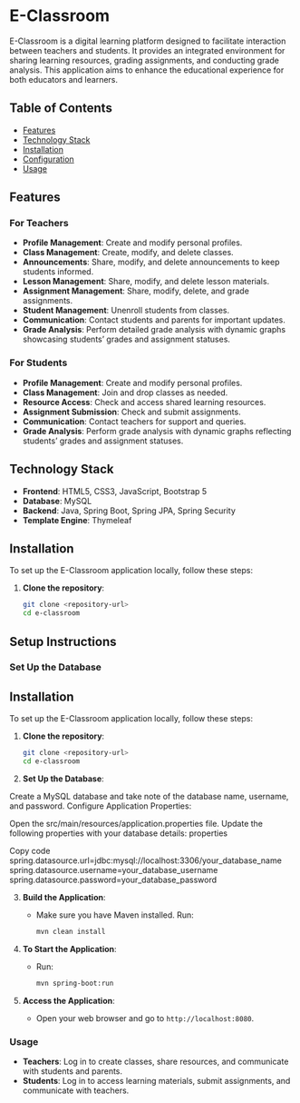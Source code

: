 # E-Classroom

E-Classroom is a digital learning platform designed to facilitate interaction between teachers and students. It provides an integrated environment for sharing learning resources, grading assignments, and conducting grade analysis. This application aims to enhance the educational experience for both educators and learners.

## Table of Contents

- [Features](#features)
- [Technology Stack](#technology-stack)
- [Installation](#installation)
- [Configuration](#configuration)
- [Usage](#usage)

## Features

### For Teachers
- **Profile Management**: Create and modify personal profiles.
- **Class Management**: Create, modify, and delete classes.
- **Announcements**: Share, modify, and delete announcements to keep students informed.
- **Lesson Management**: Share, modify, and delete lesson materials.
- **Assignment Management**: Share, modify, delete, and grade assignments.
- **Student Management**: Unenroll students from classes.
- **Communication**: Contact students and parents for important updates.
- **Grade Analysis**: Perform detailed grade analysis with dynamic graphs showcasing students’ grades and assignment statuses.

### For Students
- **Profile Management**: Create and modify personal profiles.
- **Class Management**: Join and drop classes as needed.
- **Resource Access**: Check and access shared learning resources.
- **Assignment Submission**: Check and submit assignments.
- **Communication**: Contact teachers for support and queries.
- **Grade Analysis**: Perform grade analysis with dynamic graphs reflecting students’ grades and assignment statuses.

## Technology Stack

- **Frontend**: HTML5, CSS3, JavaScript, Bootstrap 5
- **Database**: MySQL
- **Backend**: Java, Spring Boot, Spring JPA, Spring Security
- **Template Engine**: Thymeleaf

## Installation

To set up the E-Classroom application locally, follow these steps:

1. **Clone the repository**:
   ```bash
   git clone <repository-url>
   cd e-classroom
## Setup Instructions

### Set Up the Database

## Installation

To set up the E-Classroom application locally, follow these steps:

1. **Clone the repository**:
   ```bash
   git clone <repository-url>
   cd e-classroom

2. **Set Up the Database**:

Create a MySQL database and take note of the database name, username, and password.
Configure Application Properties:

Open the src/main/resources/application.properties file.
Update the following properties with your database details:
properties

Copy code
spring.datasource.url=jdbc:mysql://localhost:3306/your_database_name
spring.datasource.username=your_database_username
spring.datasource.password=your_database_password

3. **Build the Application**:
   - Make sure you have Maven installed. Run:
     ```bash
     mvn clean install
     ```

4. **To Start the Application**:
   - Run:
     ```bash
     mvn spring-boot:run
     ```

5. **Access the Application**:
   - Open your web browser and go to `http://localhost:8080`.


### Usage

- **Teachers**: Log in to create classes, share resources, and communicate with students and parents.
- **Students**: Log in to access learning materials, submit assignments, and communicate with teachers.
